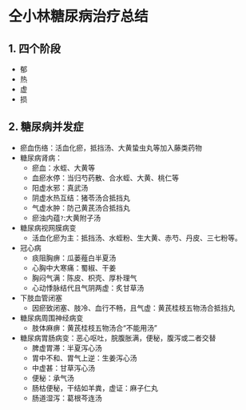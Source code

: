 # 仝小林糖尿病治疗总结
## 1. 四个阶段
* 郁
* 热
* 虚
* 损

## 2. 糖尿病并发症
* 瘀血伤络：活血化瘀，抵挡汤、大黄蛰虫丸等加入藤类药物
* 糖尿病肾病：
    - 瘀血：水蛭、大黄等
    - 血瘀水停：当归芍药散、合水蛭、大黄、桃仁等
    - 阳虚水邪：真武汤
    - 阴虚水热互结：猪苓汤合抵挡丸
    - 气虚水肿：防己黄芪汤合抵挡丸
    - 瘀浊内蕴`?`:大黄附子汤
* 糖尿病视网膜病变
    - 活血化瘀为主：抵挡汤、水蛭粉、生大黄、赤芍、丹皮、三七粉等。
* 冠心病
    - 痰阻胸痹：瓜蒌薤白半夏汤
    - 心胸中大寒痛：蜀椒、干姜
    - 胸闷气满：陈皮、枳壳、厚朴理气
    - 心动悸脉结代且气阴两虚：炙甘草汤
* 下肢血管闭塞
    - 因瘀致闭塞、肢冷、血行不畅，且气虚：黄芪桂枝五物汤合抵挡丸
* 糖尿病周围神经病变
    - 肢体麻痹：黄芪桂枝五物汤合“不能用汤”
* 糖尿病胃肠病变：恶心呕吐，脘腹胀满，便秘，腹泻或二者交替
    - 脾虚胃滞：半夏泻心汤
    - 胃中不和、胃气上逆：生姜泻心汤
    - 中虚甚：甘草泻心汤
    - 便秘：承气汤
    - 肠枯便秘，干结如羊粪，虚证：麻子仁丸
    - 肠道湿泻：葛根芩连汤